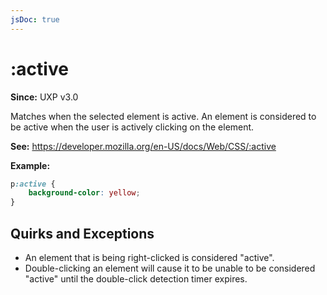 ```yaml
---
jsDoc: true
---
```

# :active

**Since:** UXP v3.0

Matches when the selected element is active. An element is considered to be active when the user is actively clicking on the element. 

**See:** https://developer.mozilla.org/en-US/docs/Web/CSS/:active

**Example:**

```css
p:active {
    background-color: yellow;
}
```

## Quirks and Exceptions

* An element that is being right-clicked is considered "active".
* Double-clicking an element will cause it to be unable to be considered "active" until the double-click detection timer expires.
